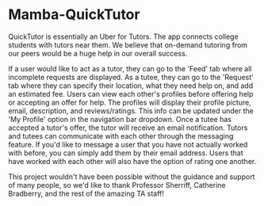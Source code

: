 ﻿# Mamba-QuickTutor
 
QuickTutor is essentially an Uber for Tutors. The app connects college students with tutors near them. We believe that on-demand tutoring from our peers would be a huge help in our overall success. 

If a user would like to act as a tutor, they can go to the 'Feed' tab where all incomplete requests are displayed. As a tutee, they can go to the 'Request' tab where they can specify their location, what they need help on, and add an estimated fee. Users can view each other's profiles before offering help or accepting an offer for help. The profiles will display their profile picture, email, description, and reviews/ratings. This info can be updated under the 'My Profile' option in the navigation bar dropdown. Once a tutee has accepted a tutor's offer, the tutor will receive an email notification. Tutors and tutees can communicate with each other through the messaging feature. If you'd like to message a user that you have not actually worked with before, you can simply add them by their email address. Users that have worked with each other will also have the option of rating one another.

This project wouldn't have been possible without the guidance and support of many people, so we'd like to thank Professor Sherriff, Catherine Bradberry, and the rest of the amazing TA staff!
